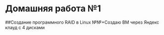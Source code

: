 # Домашняя работа №1
##Создание программного RAID в Linux
№№+Создаю ВМ через Яндекс клауд с 4 дисками

